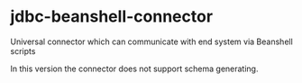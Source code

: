 # jdbc-beanshell-connector

Universal connector which can communicate with end system via Beanshell scripts

In this version the connector does not support schema generating.
